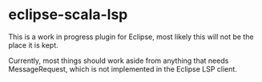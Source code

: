 # eclipse-scala-lsp

This is a work in progress plugin for Eclipse, most likely this will not be the place it is kept.

Currently, most things should work aside from anything that needs MessageRequest, which is not implemented in the Eclipse LSP client.
